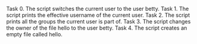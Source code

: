 Task 0. The script switches the current user to the user betty.
Task 1. The script prints the effective username of the current user.
Task 2. The script prints all the groups the current user is part of.
Task 3. The script changes the owner of the file hello to the user betty.
Task 4. The script creates an empty file called hello.
